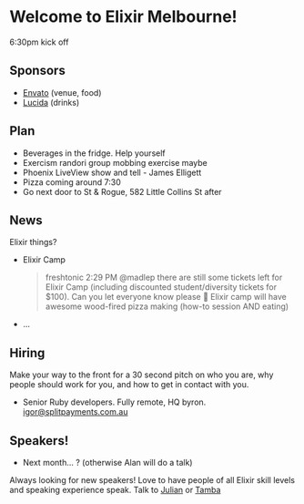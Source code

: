 # Welcome to Elixir Melbourne!
6:30pm kick off

## Sponsors
- [Envato](https://envato.com) (venue, food)
- [Lucida](http://lucida.io/) (drinks)

## Plan
- Beverages in the fridge. Help yourself
- Exercism randori group mobbing exercise maybe
- Phoenix LiveView show and tell - James Elligett
- Pizza coming around 7:30
- Go next door to St & Rogue, 582 Little Collins St after

## News
Elixir things?
- Elixir Camp
  > freshtonic 2:29 PM
  > @madlep there are still some tickets left for Elixir Camp (including discounted student/diversity tickets for $100). Can you let everyone know please 🙂
  Elixir camp will have awesome wood-fired pizza making (how-to session AND eating)
- ...

## Hiring
Make your way to the front for a 30 second pitch on who you are, why people
should work for you, and how to get in contact with you.
- Senior Ruby developers. Fully remote, HQ byron. igor@splitpayments.com.au

## Speakers!
- Next month... ?
(otherwise Alan will do a talk)

Always looking for new speakers! Love to have people of all Elixir skill levels
and speaking experience speak. Talk to [Julian](julian@juliandoherty.com) or
[Tamba](tamba@lucidaco.io)

